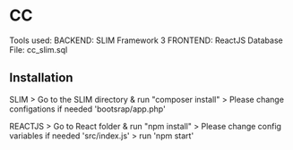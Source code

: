 # CC
Tools used:
    BACKEND: SLIM Framework 3
    FRONTEND: ReactJS
    Database File: cc_slim.sql
    
## Installation
  SLIM
    > Go to the SLIM directory & run "composer install"
    > Please change configations if needed 'bootsrap/app.php'
    
  REACTJS
    > Go to React folder & run "npm install"
    > Please change config variables if needed 'src/index.js'
    > run 'npm start'
